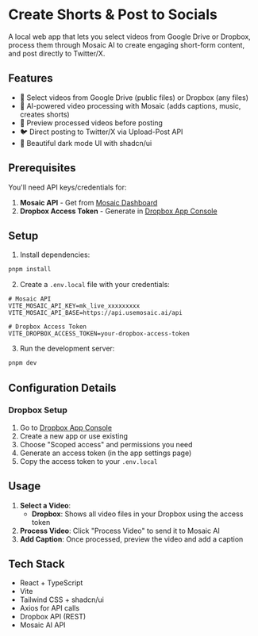 # Create Shorts & Post to Socials

A local web app that lets you select videos from Google Drive or Dropbox, process them through Mosaic AI to create engaging short-form content, and post directly to Twitter/X.

## Features

- 🎥 Select videos from Google Drive (public files) or Dropbox (any files)
- 🤖 AI-powered video processing with Mosaic (adds captions, music, creates shorts)
- 👀 Preview processed videos before posting
- 🐦 Direct posting to Twitter/X via Upload-Post API
- 🌙 Beautiful dark mode UI with shadcn/ui

## Prerequisites

You'll need API keys/credentials for:

1. **Mosaic API** - Get from [Mosaic Dashboard](https://app.usemosaic.ai)
2. **Dropbox Access Token** - Generate in [Dropbox App Console](https://www.dropbox.com/developers/apps)

## Setup

1. Install dependencies:
```bash
pnpm install
```

2. Create a `.env.local` file with your credentials:
```env
# Mosaic API
VITE_MOSAIC_API_KEY=mk_live_xxxxxxxxx
VITE_MOSAIC_API_BASE=https://api.usemosaic.ai/api

# Dropbox Access Token
VITE_DROPBOX_ACCESS_TOKEN=your-dropbox-access-token
```

3. Run the development server:
```bash
pnpm dev
```

## Configuration Details

### Dropbox Setup

1. Go to [Dropbox App Console](https://www.dropbox.com/developers/apps)
2. Create a new app or use existing
3. Choose "Scoped access" and permissions you need
4. Generate an access token (in the app settings page)
5. Copy the access token to your `.env.local`

## Usage

1. **Select a Video**: 
   - **Dropbox**: Shows all video files in your Dropbox using the access token
2. **Process Video**: Click "Process Video" to send it to Mosaic AI
3. **Add Caption**: Once processed, preview the video and add a caption

## Tech Stack

- React + TypeScript
- Vite
- Tailwind CSS + shadcn/ui
- Axios for API calls
- Dropbox API (REST)
- Mosaic AI API
